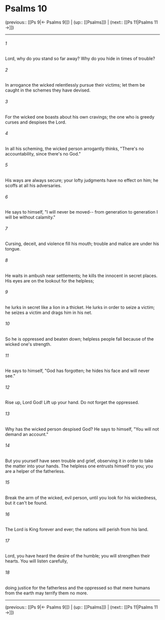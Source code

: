 # Psalms 10

(previous:: [[Ps 9|← Psalms 9]]) | (up:: [[Psalms]]) | (next:: [[Ps 11|Psalms 11 →]])

***


###### 1 
Lord, why do you stand so far away? Why do you hide in times of trouble? 

###### 2 
In arrogance the wicked relentlessly pursue their victims; let them be caught in the schemes they have devised. 

###### 3 
For the wicked one boasts about his own cravings; the one who is greedy curses and despises the Lord. 

###### 4 
In all his scheming, the wicked person arrogantly thinks, "There's no accountability, since there's no God." 

###### 5 
His ways are always secure; your lofty judgments have no effect on him; he scoffs at all his adversaries. 

###### 6 
He says to himself, "I will never be moved-- from generation to generation I will be without calamity." 

###### 7 
Cursing, deceit, and violence fill his mouth; trouble and malice are under his tongue. 

###### 8 
He waits in ambush near settlements; he kills the innocent in secret places. His eyes are on the lookout for the helpless; 

###### 9 
he lurks in secret like a lion in a thicket. He lurks in order to seize a victim; he seizes a victim and drags him in his net. 

###### 10 
So he is oppressed and beaten down; helpless people fall because of the wicked one's strength. 

###### 11 
He says to himself, "God has forgotten; he hides his face and will never see." 

###### 12 
Rise up, Lord God! Lift up your hand. Do not forget the oppressed. 

###### 13 
Why has the wicked person despised God? He says to himself, "You will not demand an account." 

###### 14 
But you yourself have seen trouble and grief, observing it in order to take the matter into your hands. The helpless one entrusts himself to you; you are a helper of the fatherless. 

###### 15 
Break the arm of the wicked, evil person, until you look for his wickedness, but it can't be found. 

###### 16 
The Lord is King forever and ever; the nations will perish from his land. 

###### 17 
Lord, you have heard the desire of the humble; you will strengthen their hearts. You will listen carefully, 

###### 18 
doing justice for the fatherless and the oppressed so that mere humans from the earth may terrify them no more.

***

(previous:: [[Ps 9|← Psalms 9]]) | (up:: [[Psalms]]) | (next:: [[Ps 11|Psalms 11 →]])
